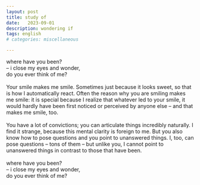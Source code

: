 ```yaml
---
layout: post
title: study of
date:   2023-09-01
description: wondering if
tags: english
# categories: miscellaneous

---
```


​where have you been?
<br>– ​i close my eyes and wonder,
<br>do you ever think of me?
<br><br>
Your smile makes me smile. Sometimes just because it looks sweet, so that is how I automatically react. Often the reason why you are smiling makes me smile: it is special because I realize that whatever led to your smile, it would hardly have been first noticed or perceived by anyone else – and that makes me smile, too.
<br><br>
You have a lot of convictions; you can articulate things incredibly naturally. I find it strange, because this mental clarity is foreign to me. But you also know how to pose questions and you point to unanswered things. I, too, can pose questions – tons of them – but unlike you, I cannot point to unanswered things in contrast to those that have been.
<br><br>
where have you been?
<br>– ​i close my eyes and wonder,
<br>​do you ever think of me?
